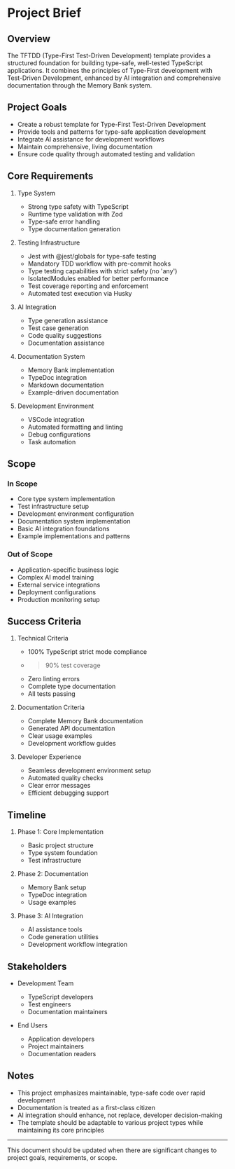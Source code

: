 # Project Brief

## Overview

The TFTDD (Type-First Test-Driven Development) template provides a structured foundation for building type-safe, well-tested TypeScript applications. It combines the principles of Type-First development with Test-Driven Development, enhanced by AI integration and comprehensive documentation through the Memory Bank system.

## Project Goals

* Create a robust template for Type-First Test-Driven Development
* Provide tools and patterns for type-safe application development
* Integrate AI assistance for development workflows
* Maintain comprehensive, living documentation
* Ensure code quality through automated testing and validation

## Core Requirements

1. Type System
   * Strong type safety with TypeScript
   * Runtime type validation with Zod
   * Type-safe error handling
   * Type documentation generation

2. Testing Infrastructure
   * Jest with @jest/globals for type-safe testing
   * Mandatory TDD workflow with pre-commit hooks
   * Type testing capabilities with strict safety (no 'any')
   * IsolatedModules enabled for better performance
   * Test coverage reporting and enforcement
   * Automated test execution via Husky

3. AI Integration
   * Type generation assistance
   * Test case generation
   * Code quality suggestions
   * Documentation assistance

4. Documentation System
   * Memory Bank implementation
   * TypeDoc integration
   * Markdown documentation
   * Example-driven documentation

5. Development Environment
   * VSCode integration
   * Automated formatting and linting
   * Debug configurations
   * Task automation

## Scope

### In Scope

* Core type system implementation
* Test infrastructure setup
* Development environment configuration
* Documentation system implementation
* Basic AI integration foundations
* Example implementations and patterns

### Out of Scope

* Application-specific business logic
* Complex AI model training
* External service integrations
* Deployment configurations
* Production monitoring setup

## Success Criteria

1. Technical Criteria
   * 100% TypeScript strict mode compliance
   * >90% test coverage
   * Zero linting errors
   * Complete type documentation
   * All tests passing

2. Documentation Criteria
   * Complete Memory Bank documentation
   * Generated API documentation
   * Clear usage examples
   * Development workflow guides

3. Developer Experience
   * Seamless development environment setup
   * Automated quality checks
   * Clear error messages
   * Efficient debugging support

## Timeline

1. Phase 1: Core Implementation
   * Basic project structure
   * Type system foundation
   * Test infrastructure

2. Phase 2: Documentation
   * Memory Bank setup
   * TypeDoc integration
   * Usage examples

3. Phase 3: AI Integration
   * AI assistance tools
   * Code generation utilities
   * Development workflow integration

## Stakeholders

* Development Team
  * TypeScript developers
  * Test engineers
  * Documentation maintainers

* End Users
  * Application developers
  * Project maintainers
  * Documentation readers

## Notes

* This project emphasizes maintainable, type-safe code over rapid development
* Documentation is treated as a first-class citizen
* AI integration should enhance, not replace, developer decision-making
* The template should be adaptable to various project types while maintaining its core principles

---

This document should be updated when there are significant changes to project goals, requirements, or scope.
